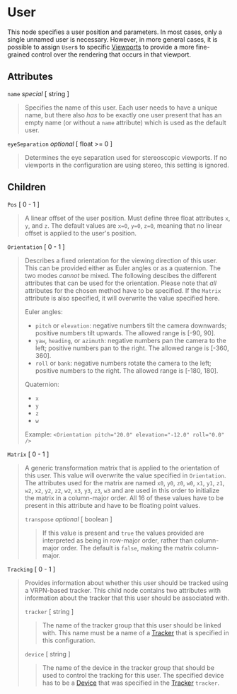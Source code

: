 # User
This node specifies a user position and parameters.  In most cases, only a single unnamed user is necessary.  However, in more general cases, it is possible to assign `User`s to specific [Viewports](viewport) to provide a more fine-grained control over the rendering that occurs in that viewport.

## Attributes
`name` *special* \[ string \]
> Specifies the name of this user.  Each user needs to have a unique name, but there also *has* to be exactly one user present that has an empty name (or without a `name` attribute) which is used as the default user.

`eyeSeparation` *optional* \[ float >= 0 \]
> Determines the eye separation used for stereoscopic viewports.  If no viewports in the configuration are using stereo, this setting is ignored.

## Children
`Pos` \[ 0 - 1 \]
 > A linear offset of the user position.  Must define three float attributes `x`, `y`, and `z`.  The default values are `x=0`, `y=0`, `z=0`, meaning that no linear offset is applied to the user's position.

`Orientation` \[ 0 - 1 \]
 > Describes a fixed orientation for the viewing direction of this user.  This can be provided either as Euler angles or as a quaternion.  The two modes *cannot* be mixed.  The following descibes the different attributes that can be used for the orientation.  Please note that *all* attributes for the chosen method have to be specified.  If the `Matrix` attribute is also specified, it will overwrite the value specified here.
 >
 > Euler angles:
 >  - `pitch` or `elevation`: negative numbers tilt the camera downwards;  positive numbers tilt upwards.  The allowed range is \[-90, 90\].
 >  - `yaw`, `heading`, or `azimuth`: negative numbers pan the camera to the left;  positive numbers pan to the right.  The allowed range is \[-360, 360\].
 >  - `roll` or `bank`: negative numbers rotate the camera to the left;  positive numbers to the right.  The allowed range is \[-180, 180\].
 >
 > Quaternion:
 >  - `x`
 >  - `y`
 >  - `z`
 >  - `w`
 >
 >  Example:  `<Orientation pitch="20.0" elevation="-12.0" roll="0.0" />`

`Matrix` \[ 0 - 1 \]
> A generic transformation matrix that is applied to the orientation of this user.  This value will overwrite the value specified in `Orientation`.  The attributes used for the matrix are named `x0`, `y0`, `z0`, `w0`, `x1`, `y1`, `z1`, `w2`, `x2`, `y2`, `z2`, `w2`, `x3`, `y3`, `z3`, `w3` and are used in this order to initialize the matrix in a column-major order.  All 16 of these values have to be present in this attribute and have to be floating point values.
>
> `transpose` *optional* \[ boolean \]
>  > If this value is present and `true` the values provided are interpreted as being in row-major order, rather than column-major order.  The default is `false`, making the matrix column-major.

`Tracking` \[ 0 - 1 \]
> Provides information about whether this user should be tracked using a VRPN-based tracker.  This child node contains two attributes with information about the tracker that this user should be associated with.
>
> `tracker` \[ string \]
> > The name of the tracker group that this user should be linked with.  This name must be a name of a [Tracker](tracker) that is specified in this configuration.
>
> `device` \[ string \]
> > The name of the device in the tracker group that should be used to control the tracking for this user.  The specified device has to be a [Device](device) that was specified in the [Tracker](tracker) `tracker`.
